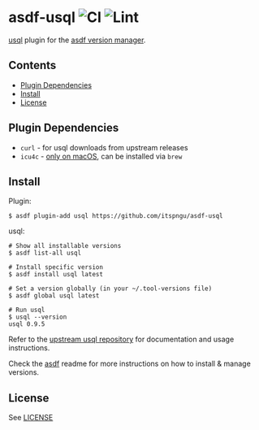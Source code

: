# asdf-usql ![CI](https://github.com/itspngu/asdf-usql/workflows/CI/badge.svg) ![Lint](https://github.com/itspngu/asdf-usql/workflows/Lint/badge.svg)

[usql](https://github.com/xo/usql) plugin for the [asdf version manager](https://asdf-vm.com).

## Contents

- [Plugin Dependencies](#plugin-dependencies)
- [Install](#install)
- [License](#license)

## Plugin Dependencies

- `curl` - for usql downloads from upstream releases
- `icu4c` - [only on macOS](https://github.com/xo/usql#macos-notes), can be installed via `brew`

## Install

Plugin:

```shell_session
$ asdf plugin-add usql https://github.com/itspngu/asdf-usql
```

usql:

```shell_session
# Show all installable versions
$ asdf list-all usql

# Install specific version
$ asdf install usql latest

# Set a version globally (in your ~/.tool-versions file)
$ asdf global usql latest

# Run usql
$ usql --version
usql 0.9.5
```

Refer to the [upstream usql repository](https://github.com/xo/usql) for documentation and usage instructions.

Check the [asdf](https://github.com/asdf-vm/asdf) readme for more instructions on how to install & manage versions.

## License

See [LICENSE](LICENSE)
